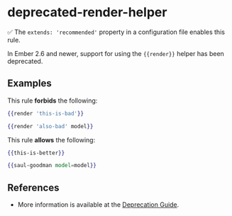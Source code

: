 # deprecated-render-helper

✅ The `extends: 'recommended'` property in a configuration file enables this rule.

In Ember 2.6 and newer, support for using the `{{render}}` helper has been deprecated.

## Examples

This rule **forbids** the following:

```hbs
{{render 'this-is-bad'}}

{{render 'also-bad' model}}
```

This rule **allows** the following:

```hbs
{{this-is-better}}

{{saul-goodman model=model}}
```

## References

* More information is available at the [Deprecation Guide](https://emberjs.com/deprecations/v2.x/#toc_code-render-code-helper).
